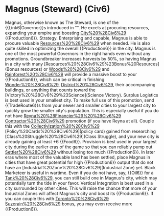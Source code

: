 # Magnus (Steward) (Civ6)

Magnus, otherwise known as The Steward, is one of the {{Link6|Governor}}s introduced in "". He excels at procuring resources, expanding your empire and boosting [City%20%28Civ6%29](cities') {{Production6}}.
Strategy.
Enterprising and capable, Magnus is able to procure valuable [Resources%20%28Civ6%29](resources) when needed. He is also quite skilled in optimizing the overall {{Production6}} in the city.
Magnus is one of the most powerful Governors in the right hands even without any promotions. Groundbreaker increases harvests by 50%, so having Magnus in a city with many [Resources%20%28Civ6%29%23Bonus%20Resources](Bonus resources) or [Woods%20%28Civ6%29](Woods) and [Rainforest%20%28Civ6%29](Rainforest) will provide a massive boost to your {{Production6}}, which can be critical in finishing [Wonder%20%28Civ6%29](Wonders), [District%20%28Civ6%29](Districts), their accompanying buildings, or anything that counts toward the [Victory%20%28Civ6%29%23Science](Science Victory).
Surplus Logistics is best used in your smallest city. To make full use of this promotion, send {{TradeRoute6}}s from your newer and smaller cities to your largest city to quickly grow the smaller city's population. This is especially useful if you do not have [Reyna%20%28Financier%29%20%28Civ6%29](Reyna's) [Contractor%20%28Civ6%29](Contractor) promotion (if you have Reyna at all). Couple this with the [Collectivization%20%28Civ6%29](Collectivization) [Policy%20Cards%20%28Civ6%29](policy card) gained from researching [Class%20Struggle%20%28Civ6%29](Class Struggle), and your new city is already gaining at least +6 {{Food6}}.
Provision is best used in your largest city during the earlier eras of the game so that you can reliably pump out [Settler%20%28Civ6%29](Settlers) without losing too much {{Production6}}. In later eras where most of the valuable land has been settled, place Magnus in cities that have great potential for high {{Production6}} output that do not have an [Industrial%20Zone%20%28Civ6%29](Industrial Zone) yet.
Black Marketeer is useful in wartime. Even if you do not have, say, {{Oil6}} for a [Tank%20%28Civ6%29](Tank), you can still build one in Magnus's city, which may potentially turn the tide in your favor.
Vertical Integration is best used in a city surrounded by other cities. This will raise the chance that more of your Industrial Zones will affect Magnus's city and boost its {{Production6}}. If you can couple this with [Toronto%20%28Civ6%29](Toronto's) [Suzerain%20%28Civ6%29](Suzerain) bonus, you may even receive more {{Production6}}.